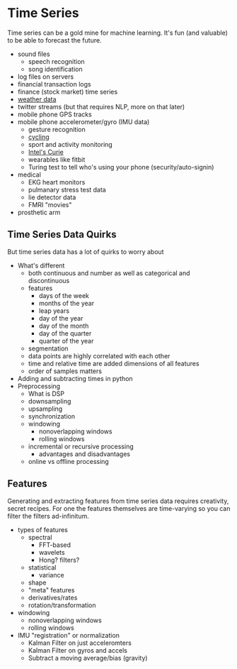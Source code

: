 # Time Series

Time series can be a gold mine for machine learning. It's fun (and valuable) to be able to forecast the future. 

- sound files
  - speech recognition
  - song identification
- log files on servers
- financial transaction logs
- finance (stock market) time series
- [weather data](http://slides.com/hobsonlane/pycon2015-predict-weather-with-pybrain#/)
- twitter streams (but that requires NLP, more on that later)
- mobile phone GPS tracks
- mobile phone accelerometer/gyro (IMU data)
  - gesture recognition
  - [cycling](http://cal.streetsblog.org/2016/02/04/crowdsource-bicycling-app-ride-report-goes-national-today/)
  - sport and activity monitoring
  - [Intel's Curie](http://www.intel.com/content/www/us/en/wearables/wearable-soc.html)
  - wearables like fitbit
  - Turing test to tell who's using your phone (security/auto-signin)
- medical
  - EKG heart monitors
  - pulmanary stress test data
  - lie detector data 
  - FMRI "movies"
- prosthetic arm


## Time Series Data Quirks

But time series data has a lot of quirks to worry about 

- What's different
  - both continuous and number as well as categorical and discontinuous
  - features
    - days of the week
    - months of the year
    - leap years
    - day of the year
    - day of the month
    - day of the quarter
    - quarter of the year
  - segmentation
  - data points are highly correlated with each other
  - time and relative time are added dimensions of all features
  - order of samples matters 
- Adding and subtracting times in python
- Preprocessing
  - What is DSP
  - downsampling
  - upsampling
  - synchronization
  - windowing
    - nonoverlapping windows
    - rolling windows
  - incremental or recursive processing
    - advantages and disadvantages
  - online vs offline processing

## Features

Generating and extracting features from time series data requires creativity, secret recipes. For one the features themselves are time-varying so you can filter the filters ad-infinitum.


- types of features
  - spectral
      - FFT-based
      - wavelets
      - Hong? filters?
  - statistical
    - variance
  - shape
  - "meta" features
  - derivatives/rates
  - rotation/transformation
- windowing
  - nonoverlapping windows
  - rolling windows
- IMU "registration" or normalization
  - Kalman Filter on just acceleromters
  - Kalman Filter on gyros and accels
  - Subtract a moving average/bias (gravity) 
